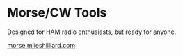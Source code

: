 # Morse/CW Tools 

Designed for HAM radio enthusiasts, but ready for anyone.

<a href="https://morse.mileshilliard.com/">morse.mileshilliard.com</a>